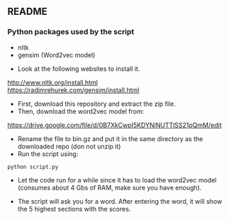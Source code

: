README
------

### Python packages used by the script

* nltk
* gensim (Word2vec model)

- Look at the following websites to install it.

http://www.nltk.org/install.html
https://radimrehurek.com/gensim/install.html

- First, download this repository and extract the zip file.
- Then, download the word2vec model from:

https://drive.google.com/file/d/0B7XkCwpI5KDYNlNUTTlSS21pQmM/edit

- Rename the file to bin.gz and put it in the same directory as the downloaded repo (don not unzip it)
- Run the script using:

`python script.py`

- Let the code run for a while since it has to load the word2vec model (consumes about 4 Gbs of RAM, make sure you have enough).

- The script will ask you for a word. After entering the word, it will show the 5 highest sections with the scores.


